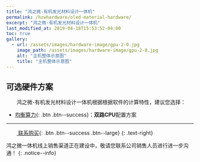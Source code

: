```yaml
---
title: "鸿之微-有机发光材料设计一体机"
permalink: /hzwhardware/oled-material-hardware/
excerpt: "鸿之微-有机发光材料设计一体机"
last_modified_at: 2019-04-18T15:53:52-04:00
toc: true
gallery:
  - url: /assets/images/hardware-image/gpu-2-0.jpg
    image_path: /assets/images/hardware-image/gpu-2-0.jpg
    alt: "主机整体示意图"
    title: "主机整体示意图"
---
```


## 可选硬件方案
&emsp;&emsp;鸿之微-有机发光材料设计一体机根据根据软件的计算特性，建议您选择：
- [均衡算力](/hzwhardware/hardware-2cpu/){: .btn .btn--success}：**双路CPU**配置方案

---

&emsp;&emsp;[<i class="fas fa-shopping-cart"></i> 联系购买](http://hzwtech.com/about/3.html){: .btn .btn--success .btn--large}
{: .text-right}

鸿之微一体机线上销售渠道正在建设中，敬请您联系公司销售人员进行进一步沟通！
{: .notice--info}
